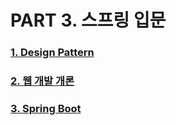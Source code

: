 # PART 3. 스프링 입문

### [1. Design Pattern][designpatternlink]

[designpatternlink]: https://github.com/kimhyeyun/FastCampus/tree/main/JavaSpring/design

### [2. 웹 개발 개론][logiclink]

[logiclink]: https://github.com/kimhyeyun/FastCampus/tree/main/JavaSpring/웹개발개론

### [3. Spring Boot][springlink]

[springlink]: https://github.com/kimhyeyun/FastCampus/tree/main/JavaSpring/SpringBoot

